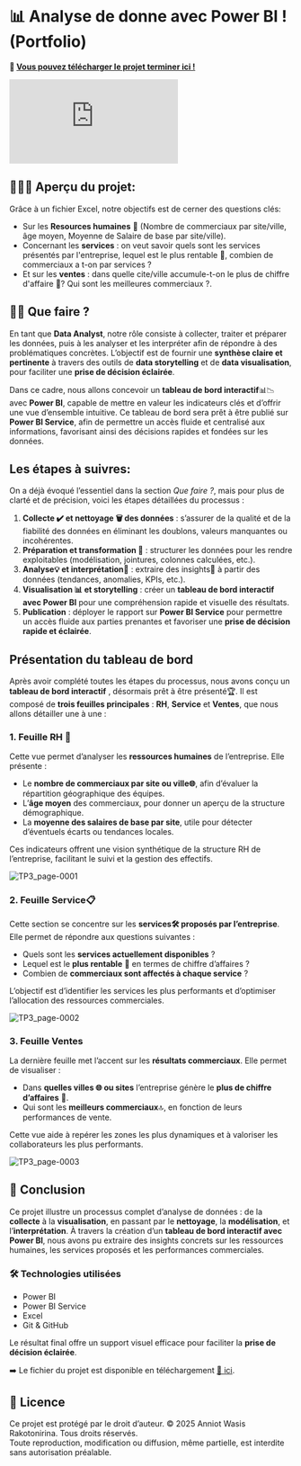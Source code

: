 # 📊 Analyse de donne avec Power BI ! (Portfolio)
**📍 [Vous pouvez télécharger le projet terminer ici !](https://github.com/Anniot/Interactive-dashboard-with-power-bi-Project-2/raw/refs/heads/main/TP3.zip)**

**![📍Aperçu du dashboard en pdf](https://github.com/user-attachments/files/20489159/TP3.pdf)**
## 🕵🏻‍♂️ Aperçu du projet:
Grâce à un fichier Excel, notre objectifs est de cerner des questions clés:
- Sur les **Resources humaines** 👥 (Nombre de commerciaux par site/ville, âge moyen, Moyenne de Salaire de base par site/ville).
- Concernant les **services** : on veut savoir quels sont les services présentés par l'entreprise, lequel est le plus rentable 💸, combien de commerciaux a t-on par services ?
-  Et sur les **ventes** : dans quelle cite/ville accumule-t-on le plus de chiffre d'affaire 💸? Qui sont les meilleures commerciaux ?.


## 🤷‍♂️ Que faire ?

En tant que **Data Analyst**, notre rôle consiste à collecter, traiter et préparer les données, puis à les analyser et les interpréter afin de répondre à des problématiques concrètes. L’objectif est de fournir une **synthèse claire et pertinente** à travers des outils de **data storytelling** et de **data visualisation**, pour faciliter une **prise de décision éclairée**.

Dans ce cadre, nous allons concevoir un **tableau de bord interactif**📊📉  avec **Power BI**, capable de mettre en valeur les indicateurs clés et d’offrir une vue d’ensemble intuitive. Ce tableau de bord sera prêt à être publié sur **Power BI Service**, afin de permettre un accès fluide et centralisé aux informations, favorisant ainsi des décisions rapides et fondées sur les données.


## Les étapes à suivres:
On a déjà évoqué l’essentiel dans la section *Que faire ?*, mais pour plus de clarté et de précision, voici les étapes détaillées du processus :

1. **Collecte ✔️ et nettoyage 🗑️ des données** : s’assurer de la qualité et de la fiabilité des données en éliminant les doublons, valeurs manquantes ou incohérentes.
2. **Préparation et transformation 🔄** : structurer les données pour les rendre exploitables (modélisation, jointures, colonnes calculées, etc.).
3. **Analyse💡 et interprétation📝** : extraire des insights🎯 à partir des données (tendances, anomalies, KPIs, etc.).
4. **Visualisation 📊 et storytelling** : créer un **tableau de bord interactif avec Power BI** pour une compréhension rapide et visuelle des résultats.
5. **Publication** : déployer le rapport sur **Power BI Service** pour permettre un accès fluide aux parties prenantes et favoriser une **prise de décision rapide et éclairée**.


## Présentation du tableau de bord

Après avoir complété toutes les étapes du processus, nous avons conçu un **tableau de bord interactif** , désormais prêt à être présenté🏆. Il est composé de **trois feuilles principales** : **RH**, **Service** et **Ventes**, que nous allons détailler une à une :

### 1. Feuille **RH** 👥

Cette vue permet d’analyser les **ressources humaines** de l’entreprise. Elle présente :

* Le **nombre de commerciaux par site ou ville🌐**, afin d’évaluer la répartition géographique des équipes.
* L’**âge moyen** des commerciaux, pour donner un aperçu de la structure démographique.
* La **moyenne des salaires de base par site**, utile pour détecter d’éventuels écarts ou tendances locales.

Ces indicateurs offrent une vision synthétique de la structure RH de l’entreprise, facilitant le suivi et la gestion des effectifs.

![TP3_page-0001](https://github.com/user-attachments/assets/9fd6697e-40a5-4210-9c27-f4d6089ddd92)


### 2. Feuille **Service**📋

Cette section se concentre sur les **services🛠️ proposés par l’entreprise**. Elle permet de répondre aux questions suivantes :

* Quels sont les **services actuellement disponibles** ?
* Lequel est le **plus rentable** 💸 en termes de chiffre d’affaires ?
* Combien de **commerciaux sont affectés à chaque service** ?

L’objectif est d’identifier les services les plus performants et d’optimiser l’allocation des ressources commerciales.

![TP3_page-0002](https://github.com/user-attachments/assets/27d5bb76-cc39-421f-8779-c5e3cdcb46f5)


### 3. Feuille **Ventes**

La dernière feuille met l’accent sur les **résultats commerciaux**. Elle permet de visualiser :

* Dans **quelles villes 🌐 ou sites** l’entreprise génère le **plus de chiffre d’affaires** 💸.
* Qui sont les **meilleurs commerciaux**🔝, en fonction de leurs performances de vente.

Cette vue aide à repérer les zones les plus dynamiques et à valoriser les collaborateurs les plus performants.

![TP3_page-0003](https://github.com/user-attachments/assets/b5ff4207-7a19-45ed-8e23-dce3ed04c796)


## 📌 Conclusion

Ce projet illustre un processus complet d’analyse de données : de la **collecte** à la **visualisation**, en passant par le **nettoyage**, la **modélisation**, et l’**interprétation**. À travers la création d’un **tableau de bord interactif avec Power BI**, nous avons pu extraire des insights concrets sur les ressources humaines, les services proposés et les performances commerciales.
### 🛠️ Technologies utilisées
- Power BI
- Power BI Service
- Excel
- Git & GitHub


Le résultat final offre un support visuel efficace pour faciliter la **prise de décision éclairée**.

➡️ Le fichier du projet est disponible en téléchargement [📁 ici]([./chemin/vers/le_fichier.zip](https://github.com/Anniot/Interactive-dashboard-with-power-bi-Project-2/raw/refs/heads/main/TP3.zip)).

## 📄 Licence

Ce projet est protégé par le droit d’auteur. © 2025 Anniot Wasis Rakotonirina. Tous droits réservés.  
Toute reproduction, modification ou diffusion, même partielle, est interdite sans autorisation préalable.



